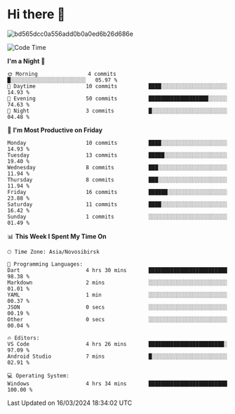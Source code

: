 # Hi there 👋


![bd565dcc0a556add0b0a0ed6b26d686e](https://github.com/Netall0/Netall0/assets/113532176/3b1d4b44-6a21-4538-a6ec-2ba2a7c53f63)



<!--START_SECTION:waka-->
![Code Time](http://img.shields.io/badge/Code%20Time-168%20hrs%2023%20mins-blue)

**I'm a Night 🦉** 

```text
🌞 Morning                4 commits           █░░░░░░░░░░░░░░░░░░░░░░░░   05.97 % 
🌆 Daytime                10 commits          ████░░░░░░░░░░░░░░░░░░░░░   14.93 % 
🌃 Evening                50 commits          ███████████████████░░░░░░   74.63 % 
🌙 Night                  3 commits           █░░░░░░░░░░░░░░░░░░░░░░░░   04.48 % 
```
📅 **I'm Most Productive on Friday** 

```text
Monday                   10 commits          ████░░░░░░░░░░░░░░░░░░░░░   14.93 % 
Tuesday                  13 commits          █████░░░░░░░░░░░░░░░░░░░░   19.40 % 
Wednesday                8 commits           ███░░░░░░░░░░░░░░░░░░░░░░   11.94 % 
Thursday                 8 commits           ███░░░░░░░░░░░░░░░░░░░░░░   11.94 % 
Friday                   16 commits          ██████░░░░░░░░░░░░░░░░░░░   23.88 % 
Saturday                 11 commits          ████░░░░░░░░░░░░░░░░░░░░░   16.42 % 
Sunday                   1 commits           ░░░░░░░░░░░░░░░░░░░░░░░░░   01.49 % 
```


📊 **This Week I Spent My Time On** 

```text
🕑︎ Time Zone: Asia/Novosibirsk

💬 Programming Languages: 
Dart                     4 hrs 30 mins       █████████████████████████   98.38 % 
Markdown                 2 mins              ░░░░░░░░░░░░░░░░░░░░░░░░░   01.01 % 
YAML                     1 min               ░░░░░░░░░░░░░░░░░░░░░░░░░   00.37 % 
JSON                     0 secs              ░░░░░░░░░░░░░░░░░░░░░░░░░   00.19 % 
Other                    0 secs              ░░░░░░░░░░░░░░░░░░░░░░░░░   00.04 % 

🔥 Editors: 
VS Code                  4 hrs 26 mins       ████████████████████████░   97.09 % 
Android Studio           7 mins              █░░░░░░░░░░░░░░░░░░░░░░░░   02.91 % 

💻 Operating System: 
Windows                  4 hrs 34 mins       █████████████████████████   100.00 % 
```


 Last Updated on 16/03/2024 18:34:02 UTC
<!--END_SECTION:waka-->


